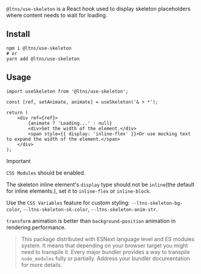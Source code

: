 `@ltns/use-skeleton` is a React hook used to display skeleton placeholders where content needs to wait for loading.

## Install

```shell
npm i @ltns/use-skeleton
# or
yarn add @ltns/use-skeleton
```

## Usage

```tsx
import useSkeleton from '@ltns/use-skeleton';

const [ref, setAnimate, animate] = useSkeleton('& > *');

return (
	<div ref={ref}>
		{animate ? 'Loading...' : null}
		<div>Set the width of the element.</div>
		<span style={{ display: 'inline-flex' }}>Or use mocking text to expand the width of the element.</span>
	</div>
);
```

> [!IMPORTANT]
>
> `CSS Modules` should be enabled.
>
> The skeleton inline element's `display` type should not be `inline`(the default for inline elements.), set it to `inline-flex` or `inline-block`.
>
> Use the `CSS Variables` feature for custom styling: `--ltns-skeleton-bg-color`, `--ltns-skeleton-sk-color`, `--ltns-skeleton-anim-str`.
>
> `transform` animation is better than `background-position` animation in rendering performance.

> This package distributed with ESNext language level and ES modules system.
> It means that depending on your browser target you might need to transpile it. Every major
> bundler provides a way to transpile `node_modules` fully or partially.
> Address your bundler documentation for more details.
